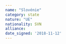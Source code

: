 ```yaml
---
name: "Slovénie"
category: state
nature: "UE"
nationality: SVN
alliance: 
date_signed: '2018-11-12'
---
```

    